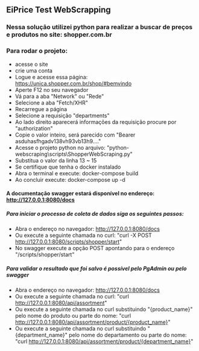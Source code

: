 ## EiPrice Test WebScrapping

### Nessa solução utilizei python para realizar a buscar de preços e produtos no site: shopper.com.br
### Para rodar o projeto:

* acesse o site
* crie uma conta
* Logue e acesse essa página: https://unica.shopper.com.br/shop/#bemvindo
* Aperte F12 no seu navegador
* Vá para a aba "Network" ou "Rede"
* Selecione a aba "Fetch/XHR"
* Recarregue a página
* Selecione a requisição "departments"
* Ao lado direito aparecerá informações da requisição procure por "authorization"
* Copie o valor inteiro, será parecido com "Bearer asduhasfhgadv138vh93vb13h9...."
* Acesse o projeto python no arquivo: "python-webscraping\scripts\ShopperWebScraping.py"
* Substitua o valor da linha 13 ~ 15
* Se certifique que tenha o docker instalado
* Abra o terminal e execute: docker-compose build
* Ao concluir execute: docker-compose up -d

#### A documentação swagger estará disponível no endereço: http://127.0.0.1:8080/docs

##### Para iniciar o processo de coleta de dados siga os seguintes passos:
* Abra o endereço no navegador: http://127.0.0.1:8080/docs
* Ou execute a seguinte chamada no curl: "curl -X POST http://127.0.0.1:8080/scripts/shopper/start"
* No swagger execute a opção POST apontando para o endereço "/scripts/shopper/start"

##### Para validar o resultado que foi salvo é possível pelo PgAdmin ou pelo swagger
* Abra o endereço no navegador: http://127.0.0.1:8080/docs
* Ou execute a seguinte chamada no curl: "curl http://127.0.0.1:8080/api/assortment"
* Ou execute a seguinte chamada no curl substituindo "{product_name}" pelo nome do produto ou parte do nome: "curl http://127.0.0.1:8080/api/assortment/product/{product_name}"
* Ou execute a seguinte chamada no curl substituindo "{department_name}" pelo nome do departamento ou parte do nome: "curl http://127.0.0.1:8080/api/assortment/product/{department_name}"